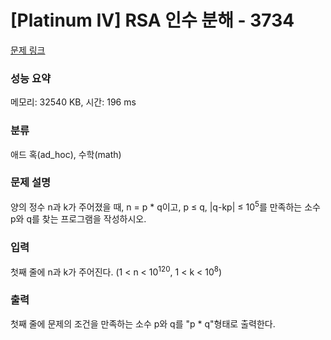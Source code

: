 # [Platinum IV] RSA 인수 분해 - 3734 

[문제 링크](https://www.acmicpc.net/problem/3734) 

### 성능 요약

메모리: 32540 KB, 시간: 196 ms

### 분류

애드 혹(ad_hoc), 수학(math)

### 문제 설명

<p>
	양의 정수 n과 k가 주어졌을 때, n = p * q이고, p ≤ q, |q-kp| ≤ 10<sup>5</sup>를 만족하는 소수 p와 q를 찾는 프로그램을 작성하시오.</p>

### 입력 

 <p>
	첫째 줄에 n과 k가 주어진다. (1 < n < 10<sup>120</sup>, 1 < k < 10<sup>8</sup>)</p>

### 출력 

 <p>
	첫째 줄에 문제의 조건을 만족하는 소수 p와 q를 "p * q"형태로 출력한다.</p>

